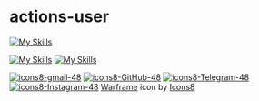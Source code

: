 # actions-user
[![My Skills](https://skillicons.dev/icons?i=github)](https://t.me/farfaraway10)

[![My Skills](https://skillicons.dev/icons?i=instagram)](https://skillicons.dev)   [![My Skills](https://skillicons.dev/icons?i=twitter)](https://skillicons.dev)



[![icons8-gmail-48](https://user-images.githubusercontent.com/74541595/179397245-37cdb849-4283-4f70-956c-f2e739e44401.png)](mailto:YeBeKhe@gmail.com)
[![icons8-GitHub-48](https://img.icons8.com/color/48/null/github.png)](https://gitlab.com/YeBeKhe)
[![icons8-Telegram-48](https://img.icons8.com/fluency/48/null/telegram-app.png)](https://t.me/YeBeKhe)
[![icons8-Instagram-48](https://img.icons8.com/color/48/instagram.png)](https://twitter.com/YeBeKhe)
<a  href="https://icons8.com/icon/M9IkHDraea8U/warframe">Warframe</a> icon by <a href="https://gitlab.com/YeBeKhe">Icons8</a>
